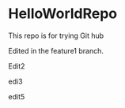 # HelloWorldRepo
This repo is for trying Git hub

Edited in the feature1 branch.

Edit2

edi3

edit5

